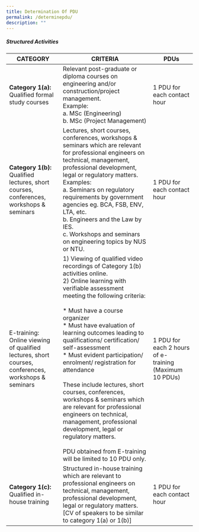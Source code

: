 ```yaml
---
title: Determination Of PDU
permalink: /determinepdu/
description: ""
---
```

##### Structured Activities



| **CATEGORY** | **CRITERIA** | **PDUs** |
| -------- | -------- | -------- |
| **Category 1(a):** <br> Qualified formal study courses | Relevant post-graduate or diploma courses on engineering and/or construction/project management. <br>Example: <br>a.  MSc (Engineering) <br>b. MSc (Project Management)     | 1 PDU for each contact hour |
| **Category 1(b):** <br> Qualified lectures, short courses, conferences, workshops & seminars | Lectures, short courses, conferences, workshops & seminars which are relevant for professional engineers on technical, management, professional development, legal or regulatory matters. <br>Examples: <br> a. Seminars on regulatory requirements by government agencies eg. BCA, FSB, ENV, LTA, etc. <br> b. Engineers and the Law by IES. <br> c. Workshops and seminars on engineering topics by NUS or NTU.     | 1 PDU for each contact hour |
| E-training: <br> Online viewing of qualified lectures, short courses, conferences, workshops & seminars | 1) Viewing of qualified video recordings of Category 1(b) activities online. <br> 2) Online learning with verifiable assessment meeting the following criteria: <br><br> * Must have a course organizer <br> * Must have evaluation of learning outcomes leading to qualifications/ certification/ self-assessment <br> * Must evident participation/ enrolment/ registration for attendance <br> <br> These include lectures, short courses, conferences, workshops & seminars which are relevant for professional engineers on technical, management, professional development, legal or regulatory matters. <br><br> PDU obtained from E-training will be limited to 10 PDU only.    | 1 PDU for each 2 hours of e- training (Maximum 10 PDUs) |
| **Category 1(c):** <br> Qualified in-house training | Structured in-house training which are relevant to professional engineers on technical, management, professional development, legal or regulatory matters. <br> \[CV of speakers to be similar to category 1(a) or 1(b)\]     | 1 PDU for each contact hour |